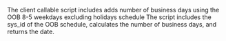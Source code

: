The client callable script includes adds number of business days using the OOB 8-5 weekdays excluding holidays schedule
The script includes the sys_id of the OOB schedule, calculates the number of business days, and returns the date.
